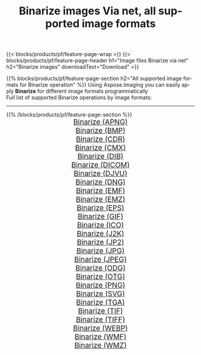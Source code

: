 ﻿---
title: Binarize images Via net, all supported image formats 
weight: 3920
url: /net/binarize 
lang: en
langdirlevel: 2
locales: zh-hans,ja,it,ru,de,es,fr,nl,id,lt,pl,pt,vi,tr,ko,zh-hant,ar,hi,th,sv,cs,uk,he
description: Using Aspose.Imaging you can easily Binarize images Via net
---

{{< blocks/products/pf/feature-page-wrap >}}
{{< blocks/products/pf/feature-page-header h1="Image files Binarize via net" h2="Binarize images" downloadText="Download" >}}


{{% blocks/products/pf/feature-page-section  h2="All supported image formats for Binarize operation" %}}
Using Aspose.Imaging you can easily apply **Binarize** for different image formats programmatically
<br/>
Full list of supported Binarize operations by image formats:
<hr/>
{{% /blocks/products/pf/feature-page-section %}}
<div class="container-fluid productfamilypage bg-gray">
    <div class="convertypes bg-gray agp-content section">
        <div class="container">
		<div class="row other-converters" style="gap: 10px;font-size: 19px;text-align:center;">
		    <div class='col-md-2 other-converter remove-lp remove-rp'><a href="/imaging/net/binarize/apng" style="padding:15px;">Binarize (APNG)</a></div><div class='col-md-2 other-converter remove-lp remove-rp'><a href="/imaging/net/binarize/bmp" style="padding:15px;">Binarize (BMP)</a></div><div class='col-md-2 other-converter remove-lp remove-rp'><a href="/imaging/net/binarize/cdr" style="padding:15px;">Binarize (CDR)</a></div><div class='col-md-2 other-converter remove-lp remove-rp'><a href="/imaging/net/binarize/cmx" style="padding:15px;">Binarize (CMX)</a></div><div class='col-md-2 other-converter remove-lp remove-rp'><a href="/imaging/net/binarize/dib" style="padding:15px;">Binarize (DIB)</a></div><div class='col-md-2 other-converter remove-lp remove-rp'><a href="/imaging/net/binarize/dicom" style="padding:15px;">Binarize (DICOM)</a></div><div class='col-md-2 other-converter remove-lp remove-rp'><a href="/imaging/net/binarize/djvu" style="padding:15px;">Binarize (DJVU)</a></div><div class='col-md-2 other-converter remove-lp remove-rp'><a href="/imaging/net/binarize/dng" style="padding:15px;">Binarize (DNG)</a></div><div class='col-md-2 other-converter remove-lp remove-rp'><a href="/imaging/net/binarize/emf" style="padding:15px;">Binarize (EMF)</a></div><div class='col-md-2 other-converter remove-lp remove-rp'><a href="/imaging/net/binarize/emz" style="padding:15px;">Binarize (EMZ)</a></div><div class='col-md-2 other-converter remove-lp remove-rp'><a href="/imaging/net/binarize/eps" style="padding:15px;">Binarize (EPS)</a></div><div class='col-md-2 other-converter remove-lp remove-rp'><a href="/imaging/net/binarize/gif" style="padding:15px;">Binarize (GIF)</a></div><div class='col-md-2 other-converter remove-lp remove-rp'><a href="/imaging/net/binarize/ico" style="padding:15px;">Binarize (ICO)</a></div><div class='col-md-2 other-converter remove-lp remove-rp'><a href="/imaging/net/binarize/j2k" style="padding:15px;">Binarize (J2K)</a></div><div class='col-md-2 other-converter remove-lp remove-rp'><a href="/imaging/net/binarize/jp2" style="padding:15px;">Binarize (JP2)</a></div><div class='col-md-2 other-converter remove-lp remove-rp'><a href="/imaging/net/binarize/jpg" style="padding:15px;">Binarize (JPG)</a></div><div class='col-md-2 other-converter remove-lp remove-rp'><a href="/imaging/net/binarize/jpeg" style="padding:15px;">Binarize (JPEG)</a></div><div class='col-md-2 other-converter remove-lp remove-rp'><a href="/imaging/net/binarize/odg" style="padding:15px;">Binarize (ODG)</a></div><div class='col-md-2 other-converter remove-lp remove-rp'><a href="/imaging/net/binarize/otg" style="padding:15px;">Binarize (OTG)</a></div><div class='col-md-2 other-converter remove-lp remove-rp'><a href="/imaging/net/binarize/png" style="padding:15px;">Binarize (PNG)</a></div><div class='col-md-2 other-converter remove-lp remove-rp'><a href="/imaging/net/binarize/svg" style="padding:15px;">Binarize (SVG)</a></div><div class='col-md-2 other-converter remove-lp remove-rp'><a href="/imaging/net/binarize/tga" style="padding:15px;">Binarize (TGA)</a></div><div class='col-md-2 other-converter remove-lp remove-rp'><a href="/imaging/net/binarize/tif" style="padding:15px;">Binarize (TIF)</a></div><div class='col-md-2 other-converter remove-lp remove-rp'><a href="/imaging/net/binarize/tiff" style="padding:15px;">Binarize (TIFF)</a></div><div class='col-md-2 other-converter remove-lp remove-rp'><a href="/imaging/net/binarize/webp" style="padding:15px;">Binarize (WEBP)</a></div><div class='col-md-2 other-converter remove-lp remove-rp'><a href="/imaging/net/binarize/wmf" style="padding:15px;">Binarize (WMF)</a></div><div class='col-md-2 other-converter remove-lp remove-rp'><a href="/imaging/net/binarize/wmz" style="padding:15px;">Binarize (WMZ)</a></div>
                </div>
        </div>
    </div>
</div>
<br/>

